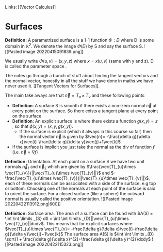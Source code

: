 Links: [[Vector Calculus]]

# Surfaces
**Definition:** A parametrized surface is a 1-1 function $\Phi : D$ where D is some domain in $\mathbb{R}^{2}$. We denote the image $\Phi(D)$ by S and say the surface S.
![[Pasted image 20220415091839.png]]

We usually write $\Phi(u, v) = (x, y, z)$ where $x =x(u,v)$ (same with y and z). D is called the parameter space . 

The notes go through a bunch of stuff about finding the tangent vectors and the normal vector, honestly in all the stuff we have done in maths we have never used it. [[Tangent Vectors for Surfaces]].

The main take aways are that $\vec{n}=T _{u} \times T _{v}$ and these following points:
- **Definition**: A surface S is smooth if there exists a non-zero normal $\vec{n}$ at every point on the surface. So there exists a tangent plane at every point on the surface
- **Definition:** An explicit surface is where there exists a function $g(x, y) = z$ , so that $\phi(x, y) = (x, y, g(x, y))$.
	- If the surface is explicit (which it always in this course so far) then the normal vector $\vec{n}$ is given by $\vec{n}= -\frac{\delta g}{\delta x}\vec{i}-\frac{\delta g}{\delta y}\vec{j}+1\vec{k}$ 
- If the surface is implicit you just take the normal as the div of function $f$ (i.e. $\vec{n} = \nabla f$)


**Definition:** Orientation. At each point on a surface S we have two unit normals $\vec{n} _{1}$ and $\vec{n}_{2}$ which are given by $\frac{\vec{T}_{u}\times \vec{T}_{v}}{||\vec{T}_{u}\times \vec{T}_{v}||}$ and $-\frac{\vec{T}_{u}\times \vec{T}_{v}}{||\vec{T}_{u}\times \vec{T}_{v}||}$, each of these normals can be associated with a side of the surface, e.g top or bottom. Choosing one of the normals at each point of the surface is said to orient the surface. For a closed surface (like a sphere) the outward normal is usually called the positive orientation.
![[Pasted image 20220422113912.png|600]]


**Definition:** Surface area. The area of a surface can be found with $A(S) = \int \int \limits _{S} dS = \int \int \limits _{D}||\vec{T}_{u}\times \vec{T}_{v}||dudv$.
This means that for explicit surfaces where $\vec{T}_{u}\times \vec{T}_{v}= -\frac{\delta g}{\delta x}\vec{i}-\frac{\delta g}{\delta y}\vec{j}+1\vec{k}$ The surface area A(S) is $\int \int \limits _{D} \sqrt{1 + \frac{\delta g}{\delta x}^{2}+\frac{\delta g}{\delta y}^{2}}dxdy$
![[Pasted image 20220422115323.png]]